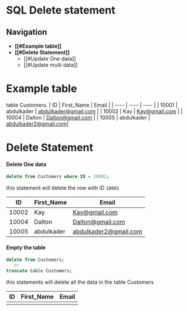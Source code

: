 # SQL Delete statement

## Navigation
- **[[#Example table]]**
- **[[#Delete Statement]]**
	- [[#Update One data]]
	- [[#Update multi data]]


# Example table
table Customers.
| ID      | First_Name  | Email                |
| ----    | ----        | ----                 |
| 10001   | abdulkader  | abdulkader@gmail.com |
| 10002   | Kay         | Kay@gmail.com        |
| 10004   | Dalton      | Dalton@gmail.com     |
| 10005   | abdulkader  | abdulkader2@gmail.com|


# Delete Statement
#### Delete One data
``` SQL
delete from Customers where ID = 10001;
```
this statement will delete the row with ID `10001`

| ID      | First_Name  | Email                |
| ----    | ----        | ----                 |
| 10002   | Kay         | Kay@gmail.com        |
| 10004   | Dalton      | Dalton@gmail.com     |
| 10005   | abdulkader  | abdulkader2@gmail.com|

#### Empty the table
``` SQL
delete from Customers;
-- or 
truncate table Customers;
```
this statements will delete all the data in the table Customers

| ID      | First_Name  | Email                |
| ----    | ----        | ----                 |
|         |             |                      |